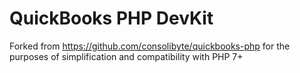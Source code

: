 QuickBooks PHP DevKit
=====================

Forked from https://github.com/consolibyte/quickbooks-php for the purposes of simplification and compatibility with PHP 7+
